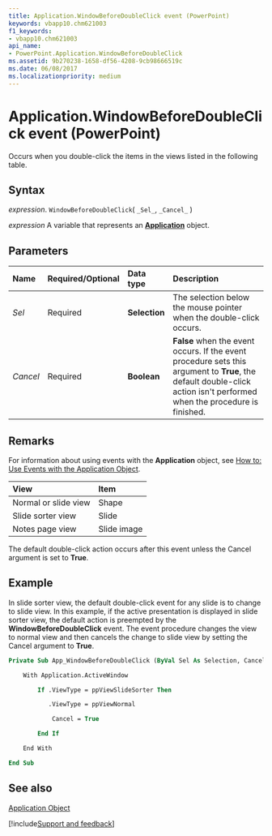 ```yaml
---
title: Application.WindowBeforeDoubleClick event (PowerPoint)
keywords: vbapp10.chm621003
f1_keywords:
- vbapp10.chm621003
api_name:
- PowerPoint.Application.WindowBeforeDoubleClick
ms.assetid: 9b270238-1658-df56-4208-9cb98666519c
ms.date: 06/08/2017
ms.localizationpriority: medium
---
```



# Application.WindowBeforeDoubleClick event (PowerPoint)

Occurs when you double-click the items in the views listed in the following table.


## Syntax

_expression_. `WindowBeforeDoubleClick`( `_Sel_`, `_Cancel_` )

_expression_ A variable that represents an **[Application](PowerPoint.Application.md)** object.


## Parameters



|Name|Required/Optional|Data type|Description|
|:-----|:-----|:-----|:-----|
| _Sel_|Required|**Selection**|The selection below the mouse pointer when the double-click occurs.|
| _Cancel_|Required|**Boolean**|**False** when the event occurs. If the event procedure sets this argument to **True**, the default double-click action isn't performed when the procedure is finished.|

## Remarks

For information about using events with the **Application** object, see [How to: Use Events with the Application Object](../powerpoint/How-to/use-events-with-the-application-object.md).



|**View**|**Item**|
|:-----|:-----|
|Normal or slide view|Shape|
|Slide sorter view|Slide|
|Notes page view|Slide image|

The default double-click action occurs after this event unless the Cancel argument is set to **True**.


## Example

In slide sorter view, the default double-click event for any slide is to change to slide view. In this example, if the active presentation is displayed in slide sorter view, the default action is preempted by the **WindowBeforeDoubleClick** event. The event procedure changes the view to normal view and then cancels the change to slide view by setting the Cancel argument to **True**.


```vb
Private Sub App_WindowBeforeDoubleClick (ByVal Sel As Selection, Cancel As Boolean)

    With Application.ActiveWindow

        If .ViewType = ppViewSlideSorter Then

           .ViewType = ppViewNormal

            Cancel = True

        End If

    End With

End Sub
```


## See also


[Application Object](PowerPoint.Application.md)

[!include[Support and feedback](~/includes/feedback-boilerplate.md)]